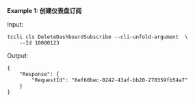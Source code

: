 **Example 1: 创建仪表盘订阅**



Input: 

```
tccli cls DeleteDashboardSubscribe --cli-unfold-argument  \
    --Id 10000123
```

Output: 
```
{
    "Response": {
        "RequestId": "6ef60bec-0242-43af-bb20-270359fb54a7"
    }
}
```

